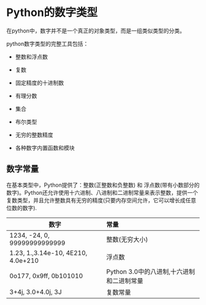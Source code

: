 
 # Python的数字类型
 
 在python中，数字并不是一个真正的对象类型，而是一组类似类型的分类。
 
 python数字类型的完整工具包括：
 
 - 整数和浮点数
 
 - 复数
 
 - 固定精度的十进制数
 
 - 有理分数
 
 - 集合
 
 - 布尔类型
 
 - 无穷的整数精度
 
 - 各种数字内置函数和模块


## 数字常量

在基本类型中，Python提供了：整数(正整数和负整数) 和 浮点数(带有小数部分的数字)。Python还允许使用十六进制、八进制和二进制常量来表示整数，提供一个复数类型，并且允许整数具有无穷的精度(只要内存空间允许，它可以增长成任意位数的数字).

数字|常量|
---|:--|
1234, -24, 0, 99999999999999|整数(无穷大小)|
1.23, 1.,3.14e-10, 4E210, 4.0e+210|浮点数|
0o177, 0x9ff, 0b101010|Python 3.0中的八进制,十六进制和二进制常量
3+4j, 3.0+4.0j, 3J|复数常量
 
